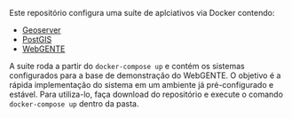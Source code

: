 Este repositório configura uma suíte de aplciativos via Docker contendo:

- [Geoserver](https://hub.docker.com/r/geosolutionsit/geoserver/)
- [PostGIS](https://hub.docker.com/r/postgis/postgis)
- [WebGENTE](https://hub.docker.com/repository/docker/paschendale/webgente)

A suite roda a partir do `docker-compose up` e contém os sistemas configurados para a base de demonstração do WebGENTE. 
O objetivo é a rápida implementação do sistema em um ambiente já pré-configurado e estável.
Para utiliza-lo, faça download do repositório e execute o comando `docker-compose up` dentro da pasta.


